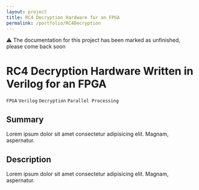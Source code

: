 ```yaml
---
layout: project
title: RC4 Decryption Hardware for an FPGA
permalink: /portfolio/RC4Decryption
---
```


⚠️ The documentation for this project has been marked as unfinished, please come back soon

# RC4 Decryption Hardware Written in Verilog for an FPGA

`FPGA` `Verilog` `Decryption` `Parallel Processing`

## Summary

Lorem ipsum dolor sit amet consectetur adipisicing elit. Magnam, aspernatur.

## Description

Lorem ipsum dolor sit amet consectetur adipisicing elit. Magnam, aspernatur.